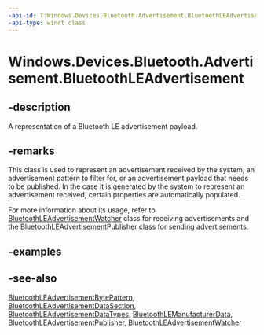 ```yaml
---
-api-id: T:Windows.Devices.Bluetooth.Advertisement.BluetoothLEAdvertisement
-api-type: winrt class
---
```


<!-- Class syntax.
public class BluetoothLEAdvertisement : Windows.Devices.Bluetooth.Advertisement.IBluetoothLEAdvertisement
-->

# Windows.Devices.Bluetooth.Advertisement.BluetoothLEAdvertisement

## -description
A representation of a Bluetooth LE advertisement payload.

## -remarks
This class is used to represent an advertisement received by the system, an advertisement pattern to filter for, or an advertisement payload that needs to be published. In the case it is generated by the system to represent an advertisement received, certain properties are automatically populated.

For more information about its usage, refer to [BluetoothLEAdvertisementWatcher](bluetoothleadvertisementwatcher.md) class for receiving advertisements and the [BluetoothLEAdvertisementPublisher](bluetoothleadvertisementpublisher.md) class for sending advertisements.

## -examples

## -see-also
[BluetoothLEAdvertisementBytePattern](bluetoothleadvertisementbytepattern.md), [BluetoothLEAdvertisementDataSection](bluetoothleadvertisementdatasection.md), [BluetoothLEAdvertisementDataTypes](bluetoothleadvertisementdatatypes.md), [BluetoothLEManufacturerData](bluetoothlemanufacturerdata.md), [BluetoothLEAdvertisementPublisher](bluetoothleadvertisementpublisher.md), [BluetoothLEAdvertisementWatcher](bluetoothleadvertisementwatcher.md)